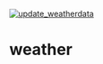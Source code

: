 [![update_weatherdata](https://github.com/kaustuvchatterjee/weather/actions/workflows/update_weatherdata.yml/badge.svg)](https://github.com/kaustuvchatterjee/weather/actions/workflows/update_weatherdata.yml)
# weather
